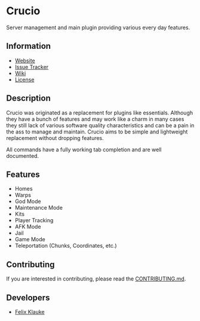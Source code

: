 # Crucio

Server management and main plugin providing various every day features.

## Information
- [Website](https://www.mysteryworlds.com)
- [Issue Tracker](https://github.com/mysteryworlds/crucio/issues)
- [Wiki](https://github.com/mysteryworlds/crucio/wiki)
- [License](LICENSE)

## Description
Crucio was originated as a replacement for plugins like essentials. Although
they have a bunch of features and may work like a charm in many cases they still
lack of various software quality characteristics and can be a pain in the ass
to manage and maintain. Crucio aims to be simple and lightweight replacement
without dropping features.

All commands have a fully working tab completion and are well documented.

## Features
- Homes
- Warps
- God Mode
- Maintenance Mode
- Kits
- Player Tracking
- AFK Mode
- Jail
- Game Mode
- Teleportation (Chunks, Coordinates, etc.)

## Contributing
If you are interested in contributing, please read the [CONTRIBUTING.md](CONTRIBUTING.md).

## Developers
- [Felix Klauke](https://github.com/felixklauke)
